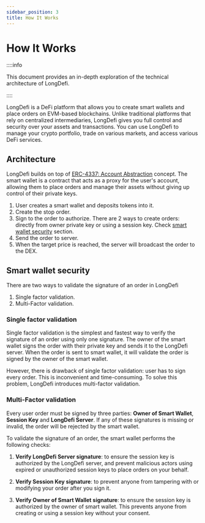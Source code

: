 ```yaml
---
sidebar_position: 3
title: How It Works
---
```


# How It Works

::::info

This document provides an in-depth exploration of the technical architecture of LongDefi.

::::

LongDefi is a DeFi platform that allows you to create smart wallets and place orders on EVM-based blockchains. Unlike traditional platforms that rely on centralized intermediaries, LongDefi gives you full control and security over your assets and transactions. You can use LongDefi to manage your crypto portfolio, trade on various markets, and access various DeFi services.

## Architecture

LongDefi builds on top of [ERC-4337: Account Abstraction](https://eips.ethereum.org/EIPS/eip-4337) concept. The smart wallet is a contract that acts as a proxy for the user's account, allowing them to place orders and manage their assets without giving up control of their private keys.

1. User creates a smart wallet and deposits tokens into it.
2. Create the stop order.
3. Sign to the order to authorize. There are 2 ways to create orders: directly from owner private key or using a session key. Check [smart wallet security](#smart-wallet-security) section.
4. Send the order to server.
5. When the target price is reached, the server will broadcast the order to the DEX.

## Smart wallet security

There are two ways to validate the signature of an order in LongDefi

1. Single factor validation.
2. Multi-Factor validation.

### Single factor validation

Single factor validation is the simplest and fastest way to verify the signature of an order using only one signature. The owner of the smart wallet signs the order with their private key and sends it to the LongDefi server. When the order is sent to smart wallet, it will validate the order is signed by the owner of the smart wallet.

However, there is drawback of single factor validation: user has to sign every order. This is inconvenient and time-consuming. To solve this problem, LongDefi introduces multi-factor validation.

### Multi-Factor validation

Every user order must be signed by three parties: **Owner of Smart Wallet**, **Session Key** and **LongDefi Server**. If any of these signatures is missing or invalid, the order will be rejected by the smart wallet.

To validate the signature of an order, the smart wallet performs the following checks:

1. **Verify LongDefi Server signature**: to ensure the session key is authorized by the LongDefi server, and prevent malicious actors using expired or unauthorized session keys to place orders on your behalf.

2. **Verify Session Key signature**: to prevent anyone from tampering with or modifying your order after you sign it.

3. **Verify Owner of Smart Wallet signature**: to ensure the session key is authorized by the owner of smart wallet. This prevents anyone from creating or using a session key without your consent.
